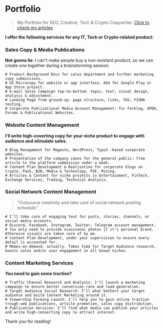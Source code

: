 # Portfolio
> My Portfolio for SEO, Creative; Tech & Crypto Copywriter. [Click to check my articles](https://docs.google.com/document/d/1K1UNxn9OglrEzyQz5nw66FPdOR7fe2XHfTiNsOv7fY8/edit#heading=h.362grsxt8ujx)

**I offer the following services for any IT, Tech or Crypto-related product:**

### Sales Copy & Media Publications
**Not gonna lie**: I can't make people buy a non-existant product, so we can create one together during a brainstorming session. 
```
# Product Background Docs for sales department and further marketing copy submissions.  
# UI-Microcopy for website or app interface, ASO for Google Play or App Store project.
# E-mail Sales Campaign top-to-bottom: topic, text, visual design, analysis & adjustment.
# Landing Page from ground-up: page structure, links, TOS, FIGMA testing.
# Corporate Publicational Media Account Management: for Forklog, 4PDA, Forums & Publicational Websites.   
```

### Website Content Management
**I'll write high-coverting copy for your niche product to engage with audience and stimulate sales.**
```
# Blog Management for Magento, WordPress, Typo3 -based corporate websites.  
# Presentation of the company cases for the general public: from article to the platform submission under a week. 
# Content Plan Development & Realisation for corporate blogs on Crypto, PaaS, B2B, Media & Technology, P2E, Mining. 
# Articles & Content for niche projects in Entertainment, FinTech, Exchange Services, Trading, Technical Analysis.
```

### Social Network Content Management
> "Outsource creativity and take care of social network posting schedule."
```
# I'll take care of engaging text for posts, stories, channels, or social media accounts. 
# Discord, Facebook, Instagram, Twitter, Telegram account management.
# You only need to provide ocassional photos if it's personal brand. Otherwise visuals are taken care of by me. 
# Content Plan Development, under your supervision to ensure every detail is accounted for. 
# Memes-on-demand, actually. Takes time for Target Audience research, boosts sales and/or user engagement in all known niches.
```

### Content Marketing Services 
**You need to gain some traction?**
```
# Traffic Channel Research and Analysis: I'll launch a marketing campaign to ensure better conversion rate and lead generation. 
# Target Audience Social Research: I'll what bothers your target audience and build Content Marketing around it.
# Viewership Farming Launch: I'll help you to gain online traction trough web publications, article promotion, sales copy distribution.
# Publication Services: I'll find what media can publish your articles and write high-converting copy to attract interest. 
```

Thank you for reading!
